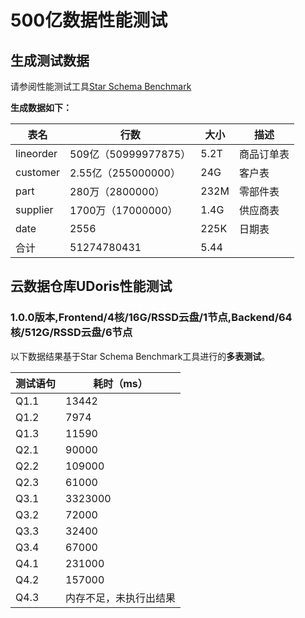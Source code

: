 # 500亿数据性能测试

## 生成测试数据

请参阅性能测试工具[Star Schema Benchmark](/udoris/test/tool/ssb)

**生成数据如下：**

| 表名      | 行数                 | 大小 | 描述       |
| --------- | -------------------- | ---- | ---------- |
| lineorder | 509亿（50999977875） | 5.2T | 商品订单表 |
| customer  | 2.55亿（255000000）  | 24G  | 客户表     |
| part      | 280万（2800000）     | 232M | 零部件表   |
| supplier  | 1700万（17000000）   | 1.4G | 供应商表   |
| date      | 2556                 | 225K | 日期表     |
| 合计      | 51274780431          | 5.44 |            |

## 云数据仓库UDoris性能测试

### **1.0.0版本,Frontend/4核/16G/RSSD云盘/1节点,Backend/64核/512G/RSSD云盘/6节点**

以下数据结果基于Star Schema Benchmark工具进行的**多表测试**。

| 测试语句 | 耗时（ms） |
| -------- | ---------- |
| Q1.1     | 13442      |
| Q1.2     | 7974       |
| Q1.3     | 11590      |
| Q2.1     | 90000      |
| Q2.2     | 109000     |
| Q2.3     | 61000      |
| Q3.1     | 3323000    |
| Q3.2     | 72000      |
| Q3.3     | 32400      |
| Q3.4     | 67000      |
| Q4.1     | 231000     |
| Q4.2     | 157000     |
| Q4.3     | 内存不足，未执行出结果   |

